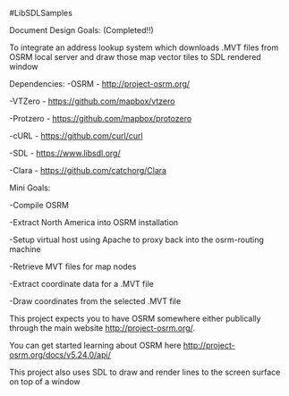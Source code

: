 #LibSDLSamples

Document Design Goals: (Completed!!)

To integrate an address lookup system which downloads .MVT files from OSRM local server and draw those map vector tiles to SDL rendered window

Dependencies:
-OSRM - http://project-osrm.org/

-VTZero - https://github.com/mapbox/vtzero

-Protzero - https://github.com/mapbox/protozero

-cURL - https://github.com/curl/curl

-SDL - https://www.libsdl.org/

-Clara - https://github.com/catchorg/Clara

Mini Goals:

-Compile OSRM

-Extract North America into OSRM installation

-Setup virtual host using Apache to proxy back into the osrm-routing machine

-Retrieve MVT files for map nodes

-Extract coordinate data for a .MVT file

-Draw coordinates from the selected .MVT file

This project expects you to have OSRM somewhere either publically through the main website http://project-osrm.org/.

You can get started learning about OSRM here http://project-osrm.org/docs/v5.24.0/api/

This project also uses SDL to draw and render lines to the screen surface on top of a window